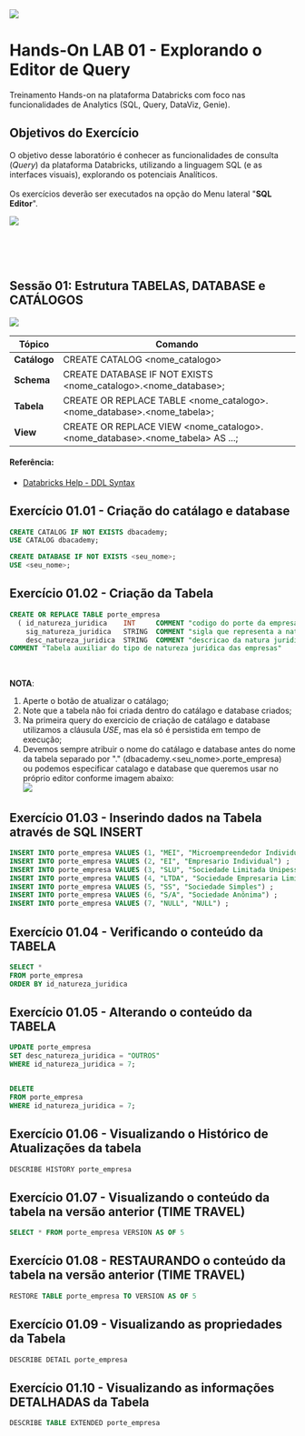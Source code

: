 
<img src="https://raw.githubusercontent.com/Databricks-BR/lab_sql/main/images/header_handson_sql.png">

# Hands-On LAB 01 - Explorando o Editor de Query

Treinamento Hands-on na plataforma Databricks com foco nas funcionalidades de Analytics (SQL, Query, DataViz, Genie).


## Objetivos do Exercício

O objetivo desse laboratório é conhecer as funcionalidades de consulta (_Query_) da plataforma Databricks, utilizando a linguagem SQL (e as interfaces visuais), explorando os potenciais Analíticos. </br>
</br>
Os exercícios deverão ser executados na opção do Menu lateral "**SQL Editor**".

<img src="https://github.com/Gabriel-Rangel/lab_sql/blob/main/images/v2_lab01_1.png?raw=true">


</br></br></br>
## Sessão 01:  Estrutura TABELAS, DATABASE e CATÁLOGOS

<img src="https://raw.githubusercontent.com/Databricks-BR/lab_sql/main/images/lab01_uc.png">


| Tópico | Comando |
| -- | -- |
| **Catálogo** | CREATE CATALOG <nome_catalogo> |
| **Schema** | CREATE DATABASE IF NOT EXISTS <nome_catalogo>.<nome_database>; |
| **Tabela** | CREATE OR REPLACE TABLE  <nome_catalogo>.<nome_database>.<nome_tabela>; |
| **View** |  CREATE OR REPLACE VIEW  <nome_catalogo>.<nome_database>.<nome_tabela> AS ...; |

#### Referência:
* [Databricks Help - DDL Syntax](https://docs.databricks.com/sql/language-manual/sql-ref-syntax-ddl-create-table.html)

## Exercício 01.01 - Criação do catálago e database

``` sql
CREATE CATALOG IF NOT EXISTS dbacademy;
USE CATALOG dbacademy;

CREATE DATABASE IF NOT EXISTS <seu_nome>;
USE <seu_nome>;
```

## Exercício 01.02 - Criação da Tabela

``` sql
CREATE OR REPLACE TABLE porte_empresa 
  ( id_natureza_juridica    INT     COMMENT "codigo do porte da empresa",
    sig_natureza_juridica   STRING  COMMENT "sigla que representa a natureza juridica da empresa",
    desc_natureza_juridica  STRING  COMMENT "descricao da natura juridica" )
COMMENT "Tabela auxiliar do tipo de natureza juridica das empresas"
```
</br>

**NOTA**:
1. Aperte o botão de atualizar o catálago;
2. Note que a tabela não foi criada dentro do catálago e database criados;
3. Na primeira query do exercicio de criação de catálago e database utilizamos a cláusula *USE*, mas ela só é persistida em tempo de execução;
4. Devemos sempre atribuir o nome do catálago e database antes do nome da tabela separado por "." (dbacademy.<seu_nome>.porte_empresa)</br>
ou podemos especificar catalago e database que queremos usar no próprio editor conforme imagem abaixo:</br>
<img src="https://github.com/Gabriel-Rangel/lab_sql/blob/main/images/v2_lab01_setcatalago.png?raw=true"></br>

 ## Exercício 01.03 - Inserindo dados na Tabela através de SQL INSERT

 ``` sql
 INSERT INTO porte_empresa VALUES (1, "MEI", "Microempreendedor Individual") ;
 INSERT INTO porte_empresa VALUES (2, "EI", "Empresario Individual") ;
 INSERT INTO porte_empresa VALUES (3, "SLU", "Sociedade Limitada Unipessoal") ;
 INSERT INTO porte_empresa VALUES (4, "LTDA", "Sociedade Empresaria Limitada") ;
 INSERT INTO porte_empresa VALUES (5, "SS", "Sociedade Simples") ;
 INSERT INTO porte_empresa VALUES (6, "S/A", "Sociedade Anônima") ;
 INSERT INTO porte_empresa VALUES (7, "NULL", "NULL") ;
```

 ## Exercício 01.04 - Verificando o conteúdo da TABELA

 ``` sql
SELECT * 
FROM porte_empresa 
ORDER BY id_natureza_juridica
```

 ## Exercício 01.05 - Alterando o conteúdo da TABELA

 ``` sql
UPDATE porte_empresa  
SET desc_natureza_juridica = "OUTROS" 
WHERE id_natureza_juridica = 7;


DELETE 
FROM porte_empresa 
WHERE id_natureza_juridica = 7;
```

## Exercício 01.06 - Visualizando o Histórico de Atualizações da tabela

 ``` sql
DESCRIBE HISTORY porte_empresa 
```

## Exercício 01.07 - Visualizando o conteúdo da tabela na versão anterior (TIME TRAVEL)

 ``` sql
SELECT * FROM porte_empresa VERSION AS OF 5
```

## Exercício 01.08 - RESTAURANDO o conteúdo da tabela na versão anterior (TIME TRAVEL)

 ``` sql
RESTORE TABLE porte_empresa TO VERSION AS OF 5 
```

## Exercício 01.09 - Visualizando as propriedades da Tabela

 ``` sql
DESCRIBE DETAIL porte_empresa 
```

## Exercício 01.10 - Visualizando as informações DETALHADAS da Tabela

 ``` sql
DESCRIBE TABLE EXTENDED porte_empresa
```
